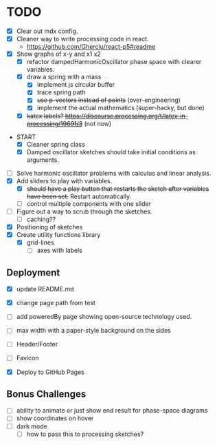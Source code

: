 # TODO
* [x] Clear out mdx config.
* [x] Cleaner way to write processing code in react.
    - https://github.com/Gherciu/react-p5#readme
* [x] Show graphs of x-y and x1 x2
    - [x] refactor dampedHarmonicOscillator phase space with clearer variables.
    - [x] draw a spring with a mass
        - [x] implement js circular buffer
        - [x] trace spring path
        - [x] ~~use p-vectors instead of points~~ (over-engineering)
        - [x] implement the actual mathematics (super-hacky, but done)
    - [x] ~~katex labels? https://discourse.processing.org/t/latex-in-processing/19691/3~~ (not now)

* START
    - [x] Cleaner spring class
    - [x] Damped oscillator sketches should take initial conditions as arguments.
* [ ] Solve harmonic oscillator problems with calculus and linear analysis.
* [x] Add sliders to play with variables.
    - [x] ~~should have a play button that restarts the sketch after variables have been set.~~ Restart automatically.
    - [ ] control multiple components with one slider
* [ ] Figure out a way to scrub through the sketches.
    - [ ] caching??
* [x] Positioning of sketches
* [x] Create utility functions library
    - [x] grid-lines
        - [ ] axes with labels

## Deployment

* [x] update README.md
* [x] change page path from test
* [ ] add poweredBy page showing open-source technology used.

* [ ] max width with a paper-style background on the sides
* [ ] Header/Footer
* [ ] Favicon

* [x] Deploy to GitHub Pages

## Bonus Challenges

* [ ] ability to animate or just show end result for phase-space diagrams
* [ ] show coordinates on hover
* [ ] dark mode
    - [ ] how to pass this to processing sketches?
